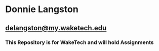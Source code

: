 # Donnie Langston
## delangston@my.waketech.edu
### This Repository is for WakeTech and will hold Assignments
